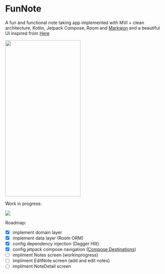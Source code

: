 # FunNote

A fun and functional note taking app implemented with MVI + clean architecture, Kotlin, Jetpack Compose, Room and [Markwon](https://github.com/noties/Markwon) and a beautiful UI inspired from [Here](https://dribbble.com/shots/11285069--23-Sticky-Notes-Interaction)

<img src="https://user-images.githubusercontent.com/57070063/185182654-994c1ed3-cbbd-4764-8c71-20886695e19f.png" style="height: 499px; width:241px;"/>


Work in progress:

![](https://us-central1-progress-markdown.cloudfunctions.net/progress/60)

Roadmap:
- [x] implement domain layer
- [x] implement data layer (Room ORM)
- [x] config dependency injection (Dagger Hilt)
- [x] config jetpack compose navigation ([Compose Destinations](https://github.com/raamcosta/compose-destinations))
- [ ] impliment Notes screen (workinprogress)
- [ ] impliment EditNote screen (add and edit notes)
- [ ] impliment NoteDetail screen
